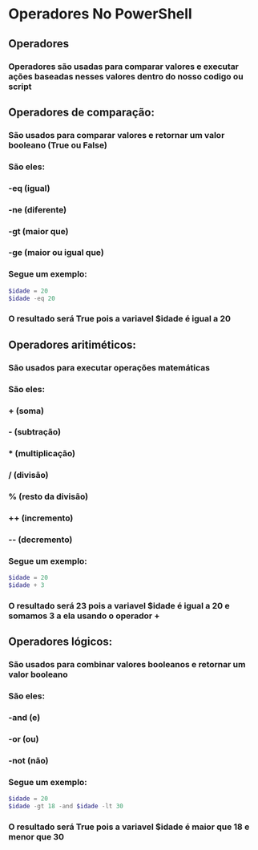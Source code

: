 # Operadores No PowerShell

## Operadores
### Operadores são usadas para comparar valores e executar ações baseadas nesses valores dentro do nosso codigo ou script

## Operadores de comparação:
### São usados para comparar valores e retornar um valor booleano (True ou False)
### São eles:
### -eq (igual)
### -ne (diferente)
### -gt (maior que)
### -ge (maior ou igual que)

### Segue um exemplo:
```powershell
$idade = 20
$idade -eq 20
```
### O resultado será True pois a variavel $idade é igual a 20


## Operadores aritiméticos:
### São usados para executar operações matemáticas
### São eles:
### + (soma)
### - (subtração)
### * (multiplicação)
### / (divisão)
### % (resto da divisão)
### ++ (incremento)
### -- (decremento)

### Segue um exemplo:
```powershell
$idade = 20
$idade + 3
```
### O resultado será 23 pois a variavel $idade é igual a 20 e somamos 3 a ela usando o operador +

## Operadores lógicos:
### São usados para combinar valores booleanos e retornar um valor booleano
### São eles:
### -and (e)
### -or (ou)
### -not (não)

### Segue um exemplo:
```powershell
$idade = 20
$idade -gt 18 -and $idade -lt 30
```
### O resultado será True pois a variavel $idade é maior que 18 e menor que 30
